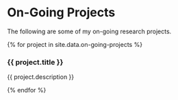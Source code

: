 # On-Going Projects
The following are some of my on-going research projects.

{% for project in site.data.on-going-projects %}
<h3>{{ project.title }}</h3>
<div>
    <!-- <div class="research-img">
    <img src="{{ project.image }}" alt="{{project.alt-text}}" />
    </div> -->
    <p>{{ project.description }}</p>
</div>
{% endfor %}